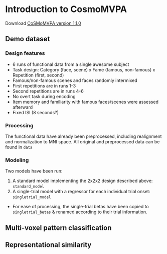 # Introduction to CosmoMVPA
Download [CoSMoMVPA version 1.1.0](https://github.com/CoSMoMVPA/CoSMoMVPA/releases/tag/v.1.1.0)

## Demo dataset
### Design features
- 6 runs of functional data from a single awesome subject
- Task design: Category (face, scene) x Fame (famous, non-famous) x Repetition (first, second)
 - Famous/non-famous scenes and faces randomly intermixed
 - First repetitions are in runs 1-3
 - Second repetitions are in runs 4-6
- No overt task during encoding
- Item memory and familiarity with famous faces/scenes were assessed afterward
- Fixed ISI (8 seconds?)

### Processing
The functional data have already been preprocessed, including realignment and normalization to MNI space. All original and preprocessed data can be found in `data`

### Modeling
Two models have been run:

1. A standard model implementing the 2x2x2 design described above: `standard_model`
2. A single-trial model with a regressor for each individual trial onset: `singletrial_model`
  - For ease of processing, the single-trial betas have been copied to `singletrial_betas` & renamed according to their trial information.

## Multi-voxel pattern classification

## Representational similarity


